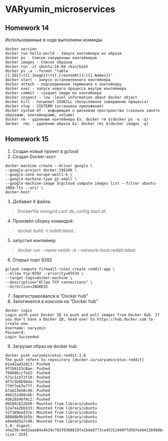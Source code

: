 # VARyumin_microservices

## Homework  14

Использованные в ходе выполнени команды

```
docker version
docker run hello-world - Запуск контейнера из образа
docker ps - Список запущенных контейнеров
docker images - Список образов
docker run -it ubuntu:16.04 /bin/bash
docker ps -a --format "table {{.ID}}\t{{.Image}}\t{{.CreatedAt}}\t{{.Names}}"
docker start - запуск остановленного контейнера
docker attach - подсоединение терминала к контейнеру
docker exec - запуск нового процесса внутри контейнера
docker commit - создает image из контейнера
docker inspect - low -level information about docker object
docker kill - посылает SIGKILL (безусловное завершение процесса)
docker stop - SIGTERM (остановка приложения)
docker system df - информация о дисковом пространстве (сколько занято образами, контейнерами, volume)
docker rm - удаление контейнера Ex: docker rm $(docker ps -a -q)
docker  rmi - удаление образа Ex: docker rmi $(docker images -q)
```

## Homework 15

1. Создан новый проект в gcloud
2. Создал Docker-хост

```
docker-machine create --driver google \
--google-project docker-198106 \
--google-zone europe-west1-b \
--google-machine-type g1-small \
--google-machine-image $(gcloud compute images list --filter ubuntu-1604-lts --uri) \
docker-host
```
3. Добавил 4 файла:
> Dockerfile
> mongod.conf
> db_config
> start.sh

4. Произвёл сборку командой:
> docker build -t reddit:latest .
5. запустил контейнер
> docker run --name reddit -d --network=host reddit:latest
6. Открыл порт 9292
```
gcloud compute firewall-rules create reddit-app \
--allow tcp:9292 --priority=65534 \
--target-tags=docker-machine \
--description="Allow TCP connections" \
--direction=INGRESS
```
7. Зарегистрировался в "Docker hub"
8. Залогинелся в консоли на "Docker hub"
```
docker login
Login with your Docker ID to push and pull images from Docker Hub. If you don't have a Docker ID, head over to https://hub.docker.com to create one.
Username: varyumin
Password:
Login Succeeded
```
9. Загрузил образ на docker hub
```
docker push varyumin/otus-reddit:1.0
The push refers to repository [docker.io/varyumin/otus-reddit]
01a42ad32823: Pushed
9f1b6153c0ae: Pushed
79468bccfed2: Pushed
571c1cb72f10: Pushed
df7c5b9b9bde: Pushed
779f7eb7e77f: Pushed
b7a823e50c49: Pushed
d94151d9dc6b: Pushed
45620340f8c2: Pushed
db584c622b50: Mounted from library/ubuntu
52a7ea2bb533: Mounted from library/ubuntu
52f389ea437e: Mounted from library/ubuntu
88888b9b1b5b: Mounted from library/ubuntu
a94e0d5a7c40: Mounted from library/ubuntu
1.0: digest: sha256:4e62aaa84a4619c703f63b8819fa1bde6773ca45312d49ffd597eeb412698dbd size: 3241
```
